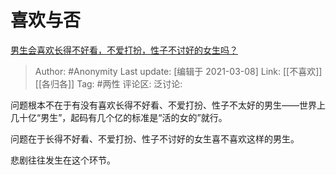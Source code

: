# 喜欢与否
[男生会喜欢长得不好看，不爱打扮，性子不讨好的女生吗？](https://www.zhihu.com/question/397263752/answer/1481787785)

> Author: #Anonymity
> Last update: [编辑于 2021-03-08]
> Link: [[不喜欢]] [[各归各]]
> Tag: #两性
> 评论区:
> 泛讨论:

问题根本不在于有没有喜欢长得不好看、不爱打扮、性子不太好的男生——世界上几十亿“男生”，起码有几个亿的标准是“活的女的”就行。

问题在于长得不好看、不爱打扮、性子不讨好的女生喜不喜欢这样的男生。

悲剧往往发生在这个环节。
